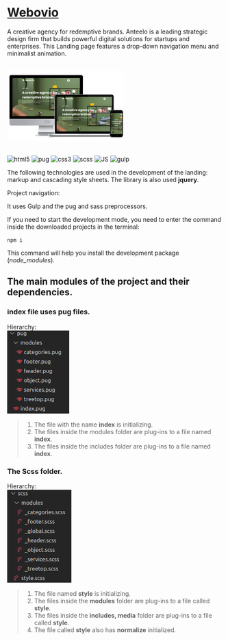 # [Webovio](https://dapper-crisp-a19bd4.netlify.app/)
A creative agency for redemptive brands. Anteelo is a leading strategic design firm that builds powerful digital solutions for startups and enterprises.
This Landing page features a drop-down navigation menu and minimalist animation.

<br>![pug_hierarchy](app/images/readme/preview.png)

<br>![html5](https://img.shields.io/badge/-html5-282a36?style=for-the-badge&logo=html5&logoColor=)
![pug](https://img.shields.io/badge/-Pug-282a36?style=for-the-badge&logo=Pug&logoColor=)
![css3](https://img.shields.io/badge/-css3-282a36?style=for-the-badge&logo=css3&logoColor=blue)
![scss](https://img.shields.io/badge/-scss-282a36?style=for-the-badge&logo=sass&logoColor=)
![JS](https://img.shields.io/badge/-JS-282a36?style=for-the-badge&logo=javascript&logoColor=)
![gulp](https://img.shields.io/badge/-gulp-282a36?style=for-the-badge&logo=gulp&logoColor=)

The following technologies are used in the development of the landing:
markup and cascading style sheets. The library is also used  **jquery**.

Project navigation:

It uses Gulp and the pug and sass preprocessors.

If you need to start the development mode, you need to enter the command inside the downloaded projects in the terminal: 
 ```
 npm i 
 ```
This command will help you install the development package (*node_modules*).

## The main modules of the project and their dependencies. 

### **index** file uses pug files.
Hierarchy:
<br>![pug_hierarchy](app/images/readme/01-pug-tree.png)

> 1. The file with the name **index** is initializing.
> 2. The files inside the modules folder are plug-ins  to a file named **index**.
> 3. The files inside the includes folder are plug-ins  to a file named **index**.


### The Scss folder.
Hierarchy:
<br>![scss_hierarchy](app/images/readme/02-scss-tree.png)

> 1. The file named **style** is initializing.
> 2. The files inside the **modules** folder are plug-ins to a file called **style**.
> 3. The files inside the **includes, media** folder are plug-ins to a file called **style**.
> 4. The file called **style** also has **normalize** initialized.


